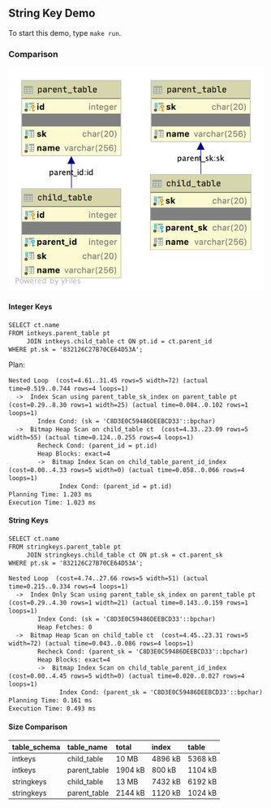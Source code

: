 ## String Key Demo

To start this demo, type `make run`.

### Comparison

![er diagram](./tables.png)

#### Integer Keys

```postgresql
SELECT ct.name
FROM intkeys.parent_table pt
     JOIN intkeys.child_table ct ON pt.id = ct.parent_id
WHERE pt.sk = '832126C27B70CE64D53A';
```

Plan:
```
Nested Loop  (cost=4.61..31.45 rows=5 width=72) (actual time=0.519..0.744 rows=4 loops=1)
  ->  Index Scan using parent_table_sk_index on parent_table pt  (cost=0.29..8.30 rows=1 width=25) (actual time=0.084..0.102 rows=1 loops=1)
        Index Cond: (sk = 'C8D3E0C59486DEEBCD33'::bpchar)
  ->  Bitmap Heap Scan on child_table ct  (cost=4.33..23.09 rows=5 width=55) (actual time=0.124..0.255 rows=4 loops=1)
        Recheck Cond: (parent_id = pt.id)
        Heap Blocks: exact=4
        ->  Bitmap Index Scan on child_table_parent_id_index  (cost=0.00..4.33 rows=5 width=0) (actual time=0.058..0.066 rows=4 loops=1)
              Index Cond: (parent_id = pt.id)
Planning Time: 1.203 ms
Execution Time: 1.023 ms
```

#### String Keys

```postgresql
SELECT ct.name
FROM stringkeys.parent_table pt
     JOIN stringkeys.child_table ct ON pt.sk = ct.parent_sk
WHERE pt.sk = '832126C27B70CE64D53A';
```

```
Nested Loop  (cost=4.74..27.66 rows=5 width=51) (actual time=0.215..0.334 rows=4 loops=1)
  ->  Index Only Scan using parent_table_sk_index on parent_table pt  (cost=0.29..4.30 rows=1 width=21) (actual time=0.143..0.159 rows=1 loops=1)
        Index Cond: (sk = 'C8D3E0C59486DEEBCD33'::bpchar)
        Heap Fetches: 0
  ->  Bitmap Heap Scan on child_table ct  (cost=4.45..23.31 rows=5 width=72) (actual time=0.043..0.086 rows=4 loops=1)
        Recheck Cond: (parent_sk = 'C8D3E0C59486DEEBCD33'::bpchar)
        Heap Blocks: exact=4
        ->  Bitmap Index Scan on child_table_parent_id_index  (cost=0.00..4.45 rows=5 width=0) (actual time=0.020..0.027 rows=4 loops=1)
              Index Cond: (parent_sk = 'C8D3E0C59486DEEBCD33'::bpchar)
Planning Time: 0.161 ms
Execution Time: 0.493 ms
```

#### Size Comparison

| table\_schema | table\_name | total | index | table |
| :--- | :--- | :--- | :--- | :--- |
| intkeys | child\_table | 10 MB | 4896 kB | 5368 kB |
| intkeys | parent\_table | 1904 kB | 800 kB | 1104 kB |
| stringkeys | child\_table | 13 MB | 7432 kB | 6192 kB |
| stringkeys | parent\_table | 2144 kB | 1120 kB | 1024 kB |
